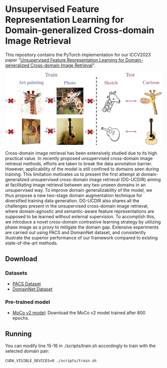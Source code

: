 # Unsupervised Feature Representation Learning for Domain-generalized Cross-domain Image Retrieval

This repository contains the PyTorch implementation for our ICCV2023 paper "[Unsupervised Feature Representation Learning for Domain-generalized Cross-domain Image Retrieval](https://openaccess.thecvf.com/content/ICCV2023/papers/Hu_Unsupervised_Feature_Representation_Learning_for_Domain-generalized_Cross-domain_Image_Retrieval_ICCV_2023_paper.pdf)".

![teaser](teaser.jpg)

Cross-domain image retrieval has been extensively studied due to its high practical value. In recently proposed unsupervised cross-domain image retrieval methods, efforts are taken to break the data annotation barrier. However, applicability of the model is still confined to domains seen during training. This limitation motivates us to present the first attempt at domain-generalized unsupervised cross-domain image retrieval (DG-UCDIR) aiming at facilitating image retrieval between any two unseen domains in an unsupervised way. To improve domain generalizability of the model, we thus propose a new two-stage domain augmentation technique for diversified training data generation. DG-UCDIR also shares all the challenges present in the unsupervised cross-domain image retrieval, where domain-agnostic and semantic-aware feature representations are supposed to be learned without external supervision. To accomplish this, we introduce a novel cross-domain contrastive learning strategy by utilizing phase image as a proxy to mitigate the domain gap. Extensive experiments are carried out using PACS and DomainNet dataset, and consistently illustrate the superior performance of our framework compared to existing state-of-the-art methods.

## Download
### Datasets
* [PACS Dataset](https://drive.google.com/drive/folders/0B6x7gtvErXgfUU1WcGY5SzdwZVk?resourcekey=0-2fvpQY_QSyJf2uIECzqPuQ)
* [DomainNet Dataset](http://ai.bu.edu/M3SDA/)
### Pre-trained model
* [MoCo v2 model](https://github.com/facebookresearch/moco): Download the MoCo v2 model trained after 800 epochs.

## Running
You can modify line 15-16 in ./scripts/train.sh accordingly to train with the selected domain pair:
```
CUDA_VISIBLE_DEVICES=0 ./scripts/train.sh
```